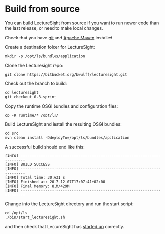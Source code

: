 # Build from source

You can build LectureSight from source if you want to run newer code than the last release, or need to make local changes.

Check that you have [git](https://git-scm.com/) and [Apache Maven](https://maven.apache.org/install.html) installed.

Create a destination folder for LectureSight:

    mkdir -p /opt/ls/bundles/application

Clone the Lecturesight repo:

    git clone https://bitbucket.org/bwulff/lecturesight.git

Check out the branch to build:

    cd lecturesight
    git checkout 0.3-sprint

Copy the runtime OSGI bundles and configuration files:

    cp -R runtime/* /opt/ls/

Build LectureSight and install the resulting OSGI bundles:

    cd src
    mvn clean install -DdeployTo=/opt/ls/bundles/application

A successful build should end like this:

````
[INFO] ------------------------------------------------------------------------
[INFO] BUILD SUCCESS
[INFO] ------------------------------------------------------------------------
[INFO] Total time: 30.631 s
[INFO] Finished at: 2017-12-07T17:07:41+02:00
[INFO] Final Memory: 81M/429M
[INFO] ------------------------------------------------------------------------
````

Change into the LectureSight directory and run the start script:

    cd /opt/ls
    ./bin/start_lecturesight.sh

and then check that LectureSight has [started up](startup.md) correctly.
